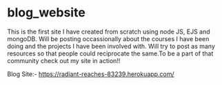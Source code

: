 # blog_website

This is the first site I have created from scratch using node JS, EJS and mongoDB. Will be posting occassionally about the courses I have been doing and the projects I have been involved with.
Will try to post as many resources so that people could reciprocate the same.To be a part of that community check out my site in action!!

Blog Site:- https://radiant-reaches-83239.herokuapp.com/
